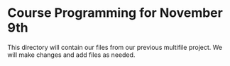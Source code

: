 # Course Programming for November 9th

This directory will contain our files from our previous multifile project.
We will make changes and add files as needed.
